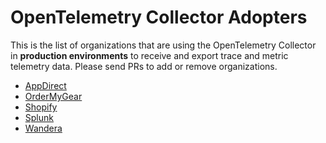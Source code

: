 # OpenTelemetry Collector Adopters

This is the list of organizations that are using the OpenTelemetry Collector in **production
environments** to receive and export trace and metric telemetry data. Please send PRs
to add or remove organizations.

* [AppDirect](https://www.appdirect.com/)
* [OrderMyGear](https://www.ordermygear.com/)
* [Shopify](https://www.shopify.com/)
* [Splunk](https://www.splunk.com/)
* [Wandera](https://www.wandera.com/)
